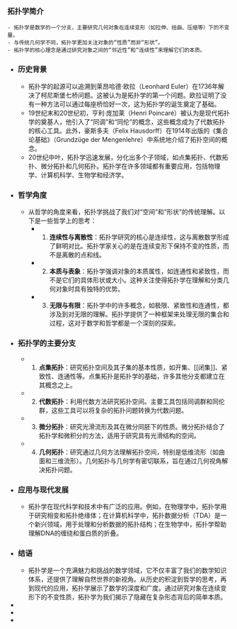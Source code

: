 ### 拓扑学简介
	- 拓扑学是数学的一个分支，主要研究几何对象在连续变形（如拉伸、扭曲、压缩等）下的不变量。
	- 与传统几何学不同，拓扑学更加关注对象的“性质”而非“形状”。
	- 拓扑学的核心理念是通过研究对象之间的“邻近性”和“连续性”来理解它们的本质。
- ### 历史背景
	- 拓扑学的起源可以追溯到莱昂哈德·欧拉（Leonhard Euler）在1736年解决了柯尼斯堡七桥问题。这被认为是拓扑学的第一个问题。欧拉证明了没有一种方法可以通过每座桥恰好一次，这为拓扑学的诞生奠定了基础。
	- 19世纪末和20世纪初，亨利·庞加莱（Henri Poincaré）被认为是现代拓扑学的奠基人，他引入了“同调”和“同伦”的概念，这些概念成为了代数拓扑的核心工具。此外，豪斯多夫（Felix Hausdorff）在1914年出版的《集合论基础》（Grundzüge der Mengenlehre）中系统地介绍了拓扑空间的概念。
	- 20世纪中叶，拓扑学迅速发展，分化出多个子领域，如点集拓扑、代数拓扑、微分拓扑和几何拓扑。拓扑学在许多领域都有重要应用，包括物理学、计算机科学、生物学和经济学。
- ### 哲学角度
	- 从哲学的角度来看，拓扑学挑战了我们对“空间”和“形状”的传统理解。以下是一些哲学上的思考：
		- 1. **连续性与离散性**：拓扑学研究的核心是连续性，这与离散数学形成了鲜明对比。拓扑学家关心的是在连续变形下保持不变的性质，而不是离散的点和线。
		- 2. **本质与表象**：拓扑学强调对象的本质属性，如连通性和紧致性，而不是它们的具体形状或大小。这种关注使得拓扑学在理解和分类几何对象时具有独特的优势。
		- 3. **无限与有限**：拓扑学中的许多概念，如极限、紧致性和连通性，都涉及到对无限的理解。拓扑学提供了一种框架来处理无限的集合和过程，这对于数学和哲学都是一个深刻的探索。
- ### 拓扑学的主要分支
	- 1. **点集拓扑**：研究拓扑空间及其子集的基本性质，如开集、[[闭集]]、紧致性、连通性等。点集拓扑是拓扑学的基础，许多其他分支都建立在其概念之上。
	- 2. **代数拓扑**：利用代数方法研究拓扑空间。主要工具包括同调群和同伦群，这些工具可以将复杂的拓扑问题转换为代数问题。
	- 3. **微分拓扑**：研究光滑流形及其在微分同胚下的性质。微分拓扑结合了拓扑学和微积分的方法，适用于研究具有光滑结构的空间。
	- 4. **几何拓扑**：研究通过几何方法理解拓扑空间，特别是低维流形（如曲面和三维流形）。几何拓扑与几何学有密切联系，旨在通过几何视角解决拓扑问题。
- ### 应用与现代发展
	- 拓扑学在现代科学和技术中有广泛的应用。例如，在物理学中，拓扑学用于研究相变和拓扑绝缘体；在计算机科学中，拓扑数据分析（TDA）是一个新兴领域，用于处理和分析数据的拓扑结构；在生物学中，拓扑学帮助理解DNA的缠绕和蛋白质的折叠。
- ### 结语
	- 拓扑学是一个充满魅力和挑战的数学领域，它不仅丰富了我们的数学知识体系，还提供了理解自然世界的新视角。从历史的积淀到哲学的思考，再到现代的应用，拓扑学展示了数学的深度和广度。通过研究对象在连续变形下的不变性质，拓扑学为我们揭示了隐藏在复杂形态背后的简单本质。
-
-
-